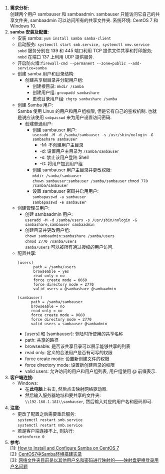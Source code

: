 1. **需求分析:**   
    创建两个用户 sambauser 和 sambaadmin. sambauser 只能访问它自己的共享文件夹, sambaadmin 可以访问所有的共享文件夹. 系统环境: CentOS 7 和 Windows 10.
2. **samba 安装及配置:**  
    * 安装 samba: `yum install samba samba-client`
    * 启动服务: `systemctl start smb.service, systemctl nmv.service`    
    `smbd` 服务分别在 139 和 445 端口利用 TCP 提供文件共享和打印服务; `nmbd` 在端口 137 上利用 UDP 提供服务. 
    * 开启防火墙:`firewall-cmd --permanent --zone=public --add-service=samba`
    * 创建 samba 用户和目录结构:
      * 创建共享根目录并分配用户组:  
        * 创建根目录: `mkdir /samba`
        * 创建用户组: `groupadd sambashare`
        * 更改目录用户组: `chgrp sambashare /samba` 
    * 创建 Samba 用户:   
     Samba 使用 Linux 的用户和用户组权限, 但是它有自己的鉴权机制. 也就是说应该使用 `smbpasswd` 来为用户设置访问密码.  
       * 创建普通用户:
         * 创建 sambauser 用户:   
         `useradd -M -d /samba/sambauser -s /usr/sbin/nologin -G sambashare sambauser` 
           * -M: 不创建用户主目录
           * -d: 设置用户主目录为 `/samba/sambauser`
           * -s: 禁止该用户登陆 Shell
           * -G: 将用户加到用户组
         * 创建 sambauser 用户主目录并更改权限:  
            `mkdir /samba/sambauser`    
            `chown sambauser:sambauser /samba/sambauser`
            `chmod 770 /samba/sambauser`
         * 设置 sambauser 密码并启用用户:  
            `sambapasswd -a sambauser`   
            `sambapasswd -e sambauser`
     * 创建管理员用户:
       * 创建 sambaadmin 用户:   
       `useradd -M -d /samba/users -s /usr/sbin/nologin -G sambashare,sambauser sambaadmin` 
       * 创建目录并更改用户组:  
       `chown sambaadmin:sambashare /samba/users`  
       `chmod 2770 /samba/users`   
       `samba/users` 可以被所有通过授权的用户访问.
   * 配置共享:
        ```
        [users]
               path = /samba/users
               browseable = yes
               read only = no
               force create mode = 0660
               force directory mode = 2770
               valid users = @sambashare @sambaadmin

        [sambauser]
              path = /samba/sambauser
              browseable = no
              read only = no
              force create mode = 0660
              force directory mode = 2770
              valid users = sambauser @sambadmin
        ```
        * [users] 和 [sambauser]: 登陆时所使用的共享名称
        * path: 共享的路径
        * browseable: 是否该共享目录可以展示能够共享的列表
        * read only: 定义的合法用户是否有可写的权限
        * force create mode: 设置新创建文件的权限
        * force directory mode: 设置新创建目录的权限
        * valid users: 允许访问的用户和用户组列表, 用户组使用 @ 前缀表示.
3. **客户端连接:** 
   * Windows: 
     * 在**此电脑**上右击, 然后点击映射网络驱动器.
     * 然后输入服务器地址和要共享的文件夹:
     `\\192.168.1.181\\sambauser`, 然后输入对应的用户名和密码即可. 
4. **注意:**
   * 更改了配置之后需要重启服务:   
   `systemctl restart smb.service`   
   `systemctl restart nmb.service`
   * 若是客户端连接不上, 则执行:   
   `setenforce 0` 
5. **参考:**  
    [1]: [How to Install and Configure Samba on CentOS 7](https://linuxize.com/post/how-to-install-and-configure-samba-on-centos-7/)   
    [2]: [CentOS7中Samba环境搭建实录](https://blog.csdn.net/wc1695040842/article/details/91866500)  
    [3]: [网络文件夹目前是以其他用户名和密码进行映射的——映射盘更换登录用户名问题](https://blog.csdn.net/hao134838/article/details/50663359)